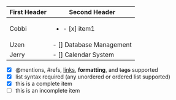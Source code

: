 First Header | Second Header
------------ | -------------
Cobbi |<ul><li>- [x] item1</li> 
Uzen | - [] Database Management
Jerry | -  [] Calendar System

- [x] @mentions, #refs, [links](), **formatting**, and <del>tags</del> supported
- [x] list syntax required (any unordered or ordered list supported)
- [x] this is a complete item
- [ ] this is an incomplete item
